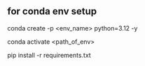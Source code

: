 ## for conda env setup

conda create -p <env_name> python=3.12 -y

conda activate <path_of_env>

pip install -r requirements.txt